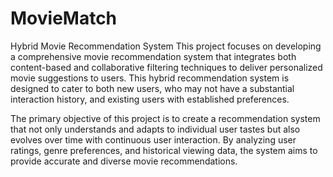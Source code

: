 # MovieMatch
Hybrid Movie Recommendation System
This project focuses on developing a comprehensive movie recommendation system that integrates both content-based and collaborative filtering techniques to deliver personalized movie suggestions to users. This hybrid recommendation system is designed to cater to both new users, who may not have a substantial interaction history, and existing users with established preferences.

The primary objective of this project is to create a recommendation system that not only understands and adapts to individual user tastes but also evolves over time with continuous user interaction. By analyzing user ratings, genre preferences, and historical viewing data, the system aims to provide accurate and diverse movie recommendations.
